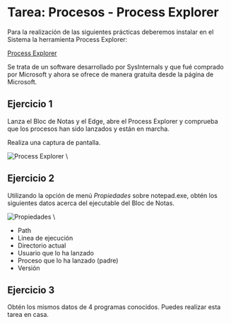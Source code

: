 # Tarea: Procesos - Process Explorer

Para la realización de las siguientes prácticas deberemos instalar en el Sistema la herramienta Process Explorer:

[Process Explorer](https://docs.microsoft.com/en-us/sysinternals/downloads/process-explorer#download)

Se trata de un software desarrollado por SysInternals y que fué comprado por Microsoft y ahora se ofrece de manera gratuita desde la página de Microsoft.

## Ejercicio 1

Lanza el Bloc de Notas y el Edge, abre el Process Explorer y comprueba que los procesos han sido lanzados y están en marcha.

Realiza una captura de pantalla.

![Process Explorer](../imgs/Capturadepantalla2024-08-29212122.png)
\ 

## Ejercicio 2

Utilizando la opción de menú *Propiedades* sobre notepad.exe, obtén los siguientes datos acerca del ejecutable del Bloc de Notas.

![Propiedades](../imgs/Procesos_10.png)
\

* Path
* Linea de ejecución
* Directorio actual
* Usuario que lo ha lanzado
* Proceso que lo ha lanzado (padre)
* Versión

## Ejercicio 3

Obtén los mismos datos de 4 programas conocidos. Puedes realizar esta tarea en casa.

